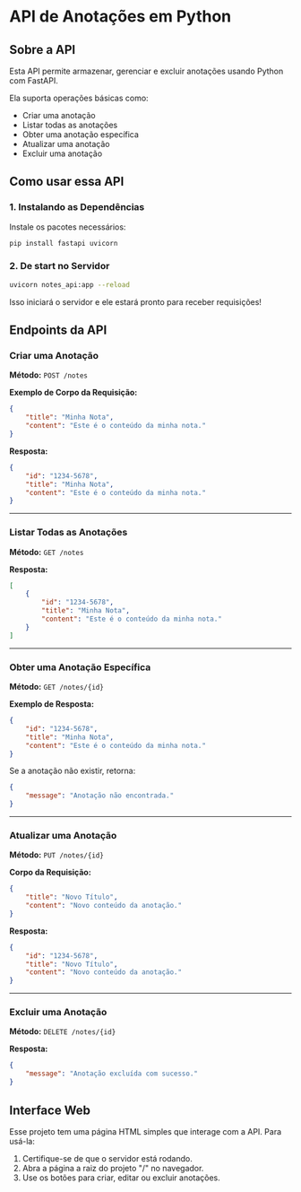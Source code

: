 # API de Anotações em Python

## Sobre a API
Esta API permite armazenar, gerenciar e excluir anotações usando Python com FastAPI.

Ela suporta operações básicas como:
- Criar uma anotação
- Listar todas as anotações
- Obter uma anotação específica
- Atualizar uma anotação
- Excluir uma anotação

## Como usar essa API

### 1. Instalando as Dependências

Instale os pacotes necessários:
```bash
pip install fastapi uvicorn
```

### 2. De start no Servidor

```bash
uvicorn notes_api:app --reload
```

Isso iniciará o servidor e ele estará pronto para receber requisições!

## Endpoints da API

### Criar uma Anotação
**Método:** `POST /notes`

**Exemplo de Corpo da Requisição:**
```json
{
    "title": "Minha Nota",
    "content": "Este é o conteúdo da minha nota."
}
```
**Resposta:**
```json
{
    "id": "1234-5678",
    "title": "Minha Nota",
    "content": "Este é o conteúdo da minha nota."
}
```

---
### Listar Todas as Anotações
**Método:** `GET /notes`

**Resposta:**
```json
[
    {
        "id": "1234-5678",
        "title": "Minha Nota",
        "content": "Este é o conteúdo da minha nota."
    }
]
```

---
### Obter uma Anotação Específica
**Método:** `GET /notes/{id}`

**Exemplo de Resposta:**
```json
{
    "id": "1234-5678",
    "title": "Minha Nota",
    "content": "Este é o conteúdo da minha nota."
}
```

Se a anotação não existir, retorna:
```json
{
    "message": "Anotação não encontrada."
}
```

---
### Atualizar uma Anotação
**Método:** `PUT /notes/{id}`

**Corpo da Requisição:**
```json
{
    "title": "Novo Título",
    "content": "Novo conteúdo da anotação."
}
```
**Resposta:**
```json
{
    "id": "1234-5678",
    "title": "Novo Título",
    "content": "Novo conteúdo da anotação."
}
```

---
### Excluir uma Anotação
**Método:** `DELETE /notes/{id}`

**Resposta:**
```json
{
    "message": "Anotação excluída com sucesso."
}
```

## Interface Web
Esse projeto tem uma página HTML simples que interage com a API. Para usá-la:
1. Certifique-se de que o servidor está rodando.
2. Abra a página a raiz do projeto "/" no navegador.
3. Use os botões para criar, editar ou excluir anotações.